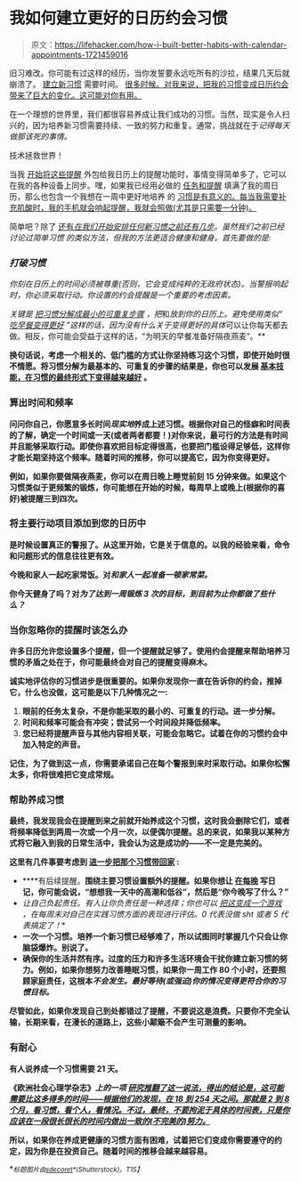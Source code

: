 # 我如何建立更好的日历约会习惯

> 原文：<https://lifehacker.com/how-i-built-better-habits-with-calendar-appointments-1721459016>

旧习难改。你可能有过这样的经历，当你发誓要永远吃所有的沙拉，结果几天后就崩溃了。 [建立新习惯](http://thefyslife.com/article/how-to-create-habits-with-calendar-alerts/) 需要时间。 [很多时候。对我来说，把我的习惯变成日历约会带来了巨大的变化。这可能对你有用。](https://lifehacker.com/why-habits-arent-always-formed-in-21-days-5926583)



在一个理想的世界里，我们都很容易养成让我们成功的习惯。当然，现实是令人扫兴的，因为培养新习惯需要持续、一致的努力和重复。通常，挑战就在于*记得每天做那该死的事情。*

技术拯救世界！

当我 [开始将这些提醒](http://thefyslife.com/create-habits-with-calendar-alerts/) 外包给我日历上的提醒功能时，事情变得简单多了，它可以在我的各种设备上同步。嘿，如果我已经用必做的 [任务和提醒](https://lifehacker.com/program-your-day-to-defeat-distractions-and-stick-to-yo-5848603) 填满了我的周日历，那么也包含一个我想在一周中更好地培养 的 [习惯是有意义的。每当我需要补充肌酸时，我的手机就会响起提醒，我就会照做(尤其是只需要一分钟)。](http://lifehacker.com/get-better-at-habits-every-week-with-the-habit-sprint-1660719414#_ga=1.75883605.1148506352.1465518022) 

简单吧？除了 [还有*在我们开始安排任何新习惯之前还有几步*](http://vitals.lifehacker.com/turn-your-fitness-knowledge-into-a-skill-you-can-act-on-1717485876)*。虽然我们之前已经讨论过简单习惯 的类似方法，但我的方法更适合健康和健身。首先要做的是:*

### ***打破习惯***

*你刻在日历上的时间必须被尊重(否则，它会变成纯粹的无政府状态)。当警报响起时，你必须采取行动。你设置的约会提醒是一个重要的考虑因素。* 

*关键是 [把习惯分解成最小的可重复步骤](http://lifehacker.com/how-can-i-turn-vague-goals-into-actionable-to-dos-5925801) ，把*和*放到你的日历上。避免使用类似“ [吃早餐变得更好](http://vitals.lifehacker.com/why-breakfast-is-not-the-most-important-meal-of-the-da-1682222302) ”这样的话，因为没有什么关于变得更好的具体*可以让你每天都去做。相反，你可能会受益于这样的话，“为明天的早餐准备好隔夜燕麦”。** 

**换句话说，考虑一个相关的、低门槛的方式让你坚持练习这个习惯，即使开始时很不情愿。将习惯分解为最基本的、可重复的步骤的结果是，你也可以发展 [基本技能，在习惯的最终形式下变得越来越好](http://vitals.lifehacker.com/knowledge-vs-action-three-road-blocks-keeping-you-from-1690430446#_ga=1.2354544.1783225668.1436838469) 。**

### ****算出时间和频率****

**问问你自己，你愿意多长时间*现实地*养成上述习惯。根据你对自己的怪癖和时间表的了解，确定一个时间或一天(或者两者都要！)对你来说，最可行的方法是有时间并且能够采取行动。即使你喜欢把目标定得很高，也要把门槛设得足够低，这样你才能长期坚持这个频率。随着时间的推移，你可以提高它，因为你变得更好。**

**例如，如果你要做隔夜燕麦，你可以在周日晚上睡觉前刻 15 分钟来做。如果这个习惯类似于更频繁的锻炼，你可能想在开始的时候，每周早上或晚上(根据你的喜好)被提醒三到四次。**

### ****将主要行动项目添加到您的日历中****

**是时候设置真正的警报了。从这里开始，它是关于信息的。以我的经验来看，命令和问题形式的信息往往更有效。**

**今晚和家人一起吃家常饭。对*和家人一起准备一顿家常菜。***

**你今天健身了吗？对*为了达到一周锻炼 3 次的目标，到目前为止你都做了些什么？***

### **当你忽略你的提醒时该怎么办** 

**许多日历允许您设置多个提醒，但一个提醒就足够了。使用约会提醒来帮助培养习惯的矛盾之处在于，你可能最终会对自己的提醒变得麻木。**

**诚实地评估你的习惯进步是很重要的。如果你发现你一直在告诉你的约会，推掉它，什么也没做，这可能是以下几种情况之一:**

1.  **眼前的任务太复杂，不是你能采取的最小的、可重复的行动。进一步分解。** 
2.  **时间和频率可能会有冲突；尝试另一个时间段并降低频率。** 
3.  **您已经将提醒声音与其他内容相关联，可能会忽略它。试着在你的习惯约会中加入特定的声音。** 

**记住，为了做到这一点，你需要承诺自己在每个警报到来时采取行动。如果你松懈太多，你将很难把它变成常规。**

### ****帮助养成习惯****

**最终，我发现我会在提醒到来之前就开始养成这个习惯，这时我会删除它们，或者将频率降低到两周一次或一个月一次，以便偶尔提醒。总的来说，如果我以某种方式将它融入到我的日常生活中，我会认为这是成功的——不一定是完美的。**

**这里有几件事要考虑到 [进一步把那个习惯带回家](http://lifehacker.com/what-it-takes-to-form-a-good-habit-5724234#_ga=1.8125938.1783225668.1436838469) :**

*   ****有后续提醒。**围绕主要习惯设置额外的提醒。如果你想让 [在每晚](http://lifehacker.com/why-you-should-keep-a-journal-and-how-to-start-yours-1547057185) 写日记，你可能会说，“想想我一天中的高潮和低谷”，然后是“你今晚写了什么？”**
*   **让自己负起责任。有人让你负责任是一种选择；你也可以 [把这变成一个游戏](http://lifehacker.com/the-best-tools-to-productively-gamify-every-aspect-of-1531404316) ，在每周末对自己在实践习惯方面的表现进行评估。0 代表*没做 sh*t* 或者 5 代表*搞定了！***
*   **一次一个习惯。培养一个新习惯已经够难了，所以试图同时掌握几个只会让你脑袋爆炸。别说了。**
*   **确保你的生活井然有序。过度的压力和许多生活环境会干扰你建立新习惯的努力。例如，如果你想努力改善睡眠习惯，如果你一周工作 80 个小时，还要照顾家庭责任，这根本*不会发生。最好等待(或强迫)你的情况变得更符合你的习惯目标。***

**尽管如此，如果你发现自己到处都错过了提醒，不要说这是浪费。只要你不完全认输，长期来看，在漫长的道路上，这些小颠簸不会产生可测量的影响。**

### ****有耐心****

**有人说养成一个习惯需要 21 天。**

**《欧洲社会心理学杂志》*上的一项 [研究推翻了这一说法，得出的结论是，这可能需要比这多得多的时间——根据他们的发现，在 18 到 254 天之间。那就是 2 到 8 *个月*，看习惯，看个人，看情况。不过，最终，不要拘泥于具体的时间表，只是你应该在一段很长很长的时间内做出一致的(不完美的)努力。](http://onlinelibrary.wiley.com/doi/10.1002/ejsp.674/abstract)***

**所以，如果你在养成更健康的习惯方面有困难，试着把它们变成你需要遵守的约定，因为你是在投资自己。随着时间的推移会越来越容易。**

**<small>*标题图片由*</small>[<small>*sdecoret*</small>](http://www.shutterstock.com/pic.mhtml?id=262864382&src=id)<small>*(Shutterstock)。*T15】</small>**